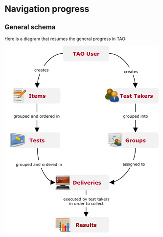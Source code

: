 <!--
parent:
    title: User_Guide
author:
    - 'Jérôme Bogaerts'
created_at: '2011-10-24 15:11:15'
updated_at: '2013-03-13 13:13:54'
tags:
    - 'User Guide'
-->

Navigation progress
===================

General schema
--------------

Here is a diagram that resumes the general progress in TAO:

![](../resources/Schema_navigation.png)


